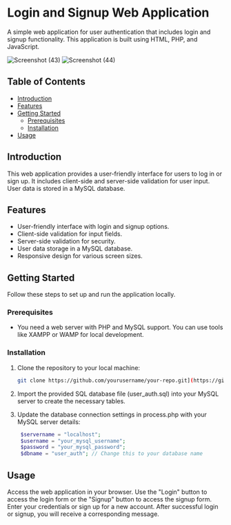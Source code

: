# Login and Signup Web Application

A simple web application for user authentication that includes login and signup functionality. This application is built using HTML, PHP, and JavaScript.

![Screenshot (43)](https://github.com/techdiz/login_signup_page/assets/104593008/b3ffb982-79a3-4767-ad4d-29e6ec0fccf9)
![Screenshot (44)](https://github.com/techdiz/login_signup_page/assets/104593008/d3bcead8-26eb-426d-8016-1542882789a6)



## Table of Contents

- [Introduction](#introduction)
- [Features](#features)
- [Getting Started](#getting-started)
  - [Prerequisites](#prerequisites)
  - [Installation](#installation)
- [Usage](#usage)

## Introduction

This web application provides a user-friendly interface for users to log in or sign up. It includes client-side and server-side validation for user input. User data is stored in a MySQL database.

## Features

- User-friendly interface with login and signup options.
- Client-side validation for input fields.
- Server-side validation for security.
- User data storage in a MySQL database.
- Responsive design for various screen sizes.

## Getting Started

Follow these steps to set up and run the application locally.

### Prerequisites

- You need a web server with PHP and MySQL support. You can use tools like XAMPP or WAMP for local development.

### Installation

1. Clone the repository to your local machine:

   ```bash
   git clone https://github.com/yourusername/your-repo.git](https://github.com/techdiz/login_signup_page.git
   
2. Import the provided SQL database file (user_auth.sql) into your MySQL server to create the necessary tables.

3. Update the database connection settings in process.php with your MySQL server details:

   ```php
    $servername = "localhost";
    $username = "your_mysql_username";
    $password = "your_mysql_password";
    $dbname = "user_auth"; // Change this to your database name
##  Usage
Access the web application in your browser.
Use the "Login" button to access the login form or the "Signup" button to access the signup form.
Enter your credentials or sign up for a new account.
After successful login or signup, you will receive a corresponding message.
